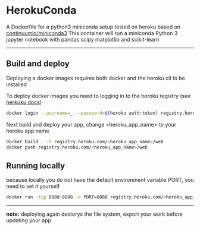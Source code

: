# HerokuConda
A Dockerfile for a python3 miniconda setup tested on heroku based on [continuumio/miniconda3](https://hub.docker.com/r/continuumio/miniconda3/)
This container will run a miniconda Python 3 jupyter notebook with pandas scipy matplotlib and scikit-learn


---

## Build and deploy
Deploying a docker images requires both docker and the heroku cli to be installed

To deploy docker images you need to logging in to the heroku registry (see [herkuku docs](https://devcenter.heroku.com/articles/container-registry-and-runtime))

```bash
docker login --username=_ --password=$(heroku auth:token) registry.heroku.com
```


Next build and deploy your app, change <heroku_app_name> to your heroku app name

```bash
docker build . -t registry.heroku.com/<heroku_app_name>/web
docker push registry.heroku.com/<heroku_app_name>/web
```

## Running locally

because locally you do not have the default environment variable PORT, you need to set it yourself

```bash
docker run -tip 8888:8888 -e PORT=8888 registry.heroku.com/<heroku_app_name>/web
```
---
**note:** deploying again destorys the file system, export your work before updating your app
